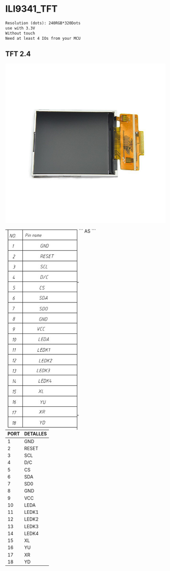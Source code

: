 # ILI9341_TFT

```
Resolution (dots): 240RGB*320Dots
use with 3.3V
Without touch
Need at least 4 IOs from your MCU
```
## TFT 2.4
<p align="center">
  <img width="800" height="500" src="https://github.com/tronicanet/ILI9341_TFT/blob/master/img/tft.jpg">
</p>

<p align="center">
  <img align="left" src="https://github.com/tronicanet/ILI9341_TFT/blob/master/img/pin.jpg">
</p>
```
AS
```

|PORT|DETALLES|
|---|---|
| 1 | GND |
| 2 | RESET |
| 3 | SCL |
| 4 | D/C |
| 5 | CS |
| 6 | SDA |
| 7 | SD0 |
| 8 | GND |
| 9 | VCC |
| 10 | LEDA |
| 11 | LEDK1 |
| 12 | LEDK2 |
| 13 | LEDK3 |
| 14 | LEDK4 |
| 15 | XL |
| 16 | YU |
| 17 | XR |
| 18 | YD |
